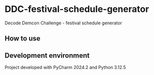 # DDC-festival-schedule-generator
 Decode Demcon Challenge - festival schedule generator

## How to use


## Development environment
Project developed with PyCharm 2024.2 and Python 3.12.5